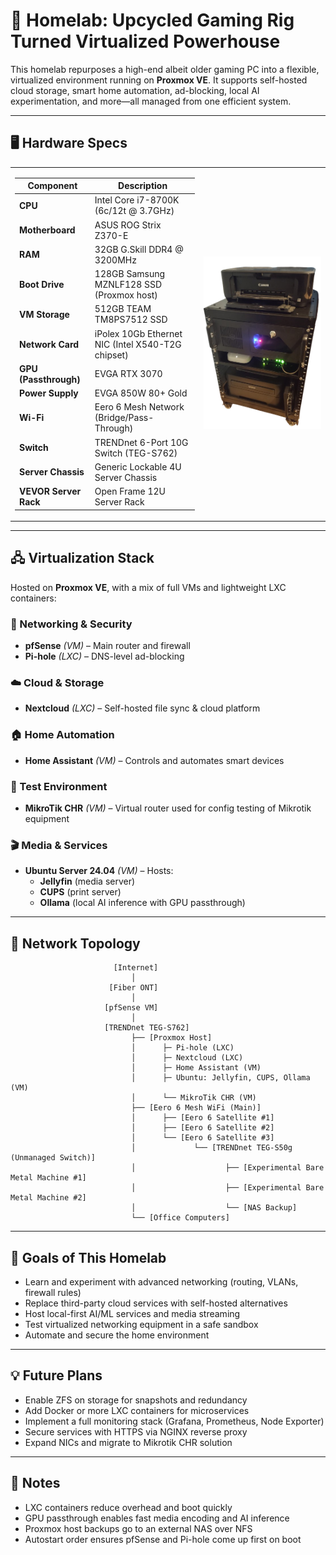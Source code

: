 # 🏡 Homelab: Upcycled Gaming Rig Turned Virtualized Powerhouse

This homelab repurposes a high-end albeit older gaming PC into a flexible, virtualized environment running on **Proxmox VE**. It supports self-hosted cloud storage, smart home automation, ad-blocking, local AI experimentation, and more—all managed from one efficient system.

---

## 🖥️ Hardware Specs

<table>
  <tr>
    <td width="60%">

<b>Component</b> | <b>Description</b>
-- | --
<strong>CPU</strong> | Intel Core i7-8700K (6c/12t @ 3.7GHz)
<strong>Motherboard</strong> | ASUS ROG Strix Z370-E
<strong>RAM</strong> | 32GB G.Skill DDR4 @ 3200MHz
<strong>Boot Drive</strong> | 128GB Samsung MZNLF128 SSD (Proxmox host)
<strong>VM Storage</strong> | 512GB TEAM TM8PS7512 SSD
<strong>Network Card</strong> | iPolex 10Gb Ethernet NIC (Intel X540-T2G chipset)
<strong>GPU (Passthrough)</strong> | EVGA RTX 3070
<strong>Power Supply</strong> | EVGA 850W 80+ Gold
<strong>Wi-Fi</strong> | Eero 6 Mesh Network (Bridge/Pass-Through)
<strong>Switch</strong> | TRENDnet 6-Port 10G Switch (TEG-S762)
<strong>Server Chassis</strong> | Generic Lockable 4U Server Chassis
<strong>VEVOR Server Rack</strong> | Open Frame 12U Server Rack

</td>
    <td width="40%">
      <img src="https://github.com/AdamHayball/HomeLab/blob/main/rack.png?raw=true" alt="Homelab Rack" width="100%"/>
    </td>
  </tr>
</table>

---

## 🖧 Virtualization Stack

Hosted on **Proxmox VE**, with a mix of full VMs and lightweight LXC containers:

### 🔐 Networking & Security
- **pfSense** *(VM)* – Main router and firewall
- **Pi-hole** *(LXC)* – DNS-level ad-blocking

### ☁️ Cloud & Storage
- **Nextcloud** *(LXC)* – Self-hosted file sync & cloud platform

### 🏠 Home Automation
- **Home Assistant** *(VM)* – Controls and automates smart devices

### 📡 Test Environment
- **MikroTik CHR** *(VM)* – Virtual router used for config testing of Mikrotik equipment

### 🎬 Media & Services
- **Ubuntu Server 24.04** *(VM)* – Hosts:
  - **Jellyfin** (media server)
  - **CUPS** (print server)
  - **Ollama** (local AI inference with GPU passthrough)

---

## 🛜 Network Topology

```plaintext
                       [Internet]
                           │
                      [Fiber ONT]
                           │
                     [pfSense VM]
                           │
                     [TRENDnet TEG-S762]
                           ├── [Proxmox Host]
                           │      ├─ Pi-hole (LXC)
                           │      ├─ Nextcloud (LXC)
                           │      ├─ Home Assistant (VM)
                           │      ├─ Ubuntu: Jellyfin, CUPS, Ollama (VM)
                           │      └── MikroTik CHR (VM)
                           ├── [Eero 6 Mesh WiFi (Main)]
                           │      ├── [Eero 6 Satellite #1]
                           │      ├── [Eero 6 Satellite #2]
                           │      └── [Eero 6 Satellite #3]
                           │             └── [TRENDnet TEG-S50g (Unmanaged Switch)]
                           │                    ├── [Experimental Bare Metal Machine #1]
                           │                    ├── [Experimental Bare Metal Machine #2]
                           │                    └── [NAS Backup]
                           └── [Office Computers]
```

---

## 🎯 Goals of This Homelab

- Learn and experiment with advanced networking (routing, VLANs, firewall rules)
- Replace third-party cloud services with self-hosted alternatives
- Host local-first AI/ML services and media streaming
- Test virtualized networking equipment in a safe sandbox
- Automate and secure the home environment

---

## 💡 Future Plans

- Enable ZFS on storage for snapshots and redundancy
- Add Docker or more LXC containers for microservices
- Implement a full monitoring stack (Grafana, Prometheus, Node Exporter)
- Secure services with HTTPS via NGINX reverse proxy
- Expand NICs and migrate to Mikrotik CHR solution

---

## 🧠 Notes

- LXC containers reduce overhead and boot quickly
- GPU passthrough enables fast media encoding and AI inference
- Proxmox host backups go to an external NAS over NFS
- Autostart order ensures pfSense and Pi-hole come up first on boot
